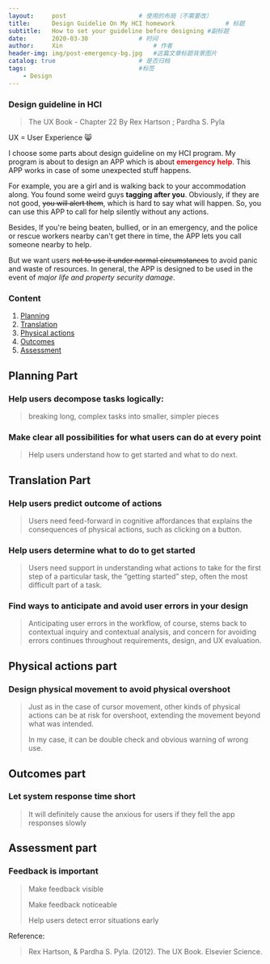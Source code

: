 ```yaml
---
layout:     post   				    # 使用的布局（不需要改）
title:      Design Guidelie On My HCI homework 				# 标题 
subtitle:   How to set your guideline before designing #副标题
date:       2020-03-30 				# 时间
author:     Xin 						# 作者
header-img: img/post-emergency-bg.jpg 	#这篇文章标题背景图片
catalog: true 						# 是否归档
tags:								#标签
    - Design
---
```


### Design guideline in HCI

> The UX Book - Chapter 22 By Rex Hartson ; Pardha S. Pyla

UX = User Experience :smile_cat:

I choose some parts about design guideline on my HCI program. My program is about to design an APP which is about <span style="color:red;">**emergency help**</span>. This APP works in case of some unexpected stuff happens.

For example, you are a girl and is walking back to your accommodation along. You found some weird guys <strong>tagging after you</strong>. Obviously, if they are not good, ~~you will alert them~~, which is hard to say what will happen. So, you can use this APP to call for help silently without any actions.

Besides, If you're being beaten, bullied, or in an emergency, and the police or rescue workers nearby can't get there in time, the APP lets you call someone nearby to help.

But we want users ~~not to use it under normal circumstances~~ to avoid panic and waste of resources. In general, the APP is designed to be used in the event of *major life and property security damage*.

### Content

1. [Planning](#Planning-Part)
2. [Translation](#Translation-Part)
3. [Physical actions](#Physical-actions-part)
4. [Outcomes](#Outcomes-part)
5. [Assessment](#Assessment-part)

## Planning Part

### Help users decompose tasks logically: 

>  breaking long, complex tasks into smaller, simpler pieces

### Make clear all possibilities for what users can do at every point 

> Help users understand how to get started and what to do next.  

## Translation Part

### Help users predict outcome of actions  

> Users need feed-forward in cognitive affordances that explains the consequences of physical actions, such as clicking on a button.  

### Help users determine what to do to get started  

> Users need support in understanding what actions to take for the first step of a particular task, the “getting started” step, often the most difficult part of a task.  

### Find ways to anticipate and avoid user errors in your design  

> Anticipating user errors in the workflow, of course, stems back to contextual inquiry and contextual analysis, and concern for avoiding errors continues throughout requirements, design, and UX evaluation.

## Physical actions part

### Design physical movement to avoid physical overshoot  

> Just as in the case of cursor movement, other kinds of physical actions can be at
> risk for overshoot, extending the movement beyond what was intended.  
>
> In my case, it can be double check and obvious warning of wrong use.

## Outcomes part

### Let system response time short

> It will definitely cause the anxious for users if they fell the app responses slowly

## Assessment part

### Feedback is important

> Make feedback visible  
>
> Make feedback noticeable  
>
> Help users detect error situations early  



Reference:
> Rex Hartson, & Pardha S. Pyla. (2012). The UX Book. Elsevier Science.

